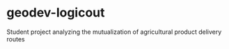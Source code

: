 # geodev-logicout
Student project analyzing the mutualization of agricultural product delivery routes
